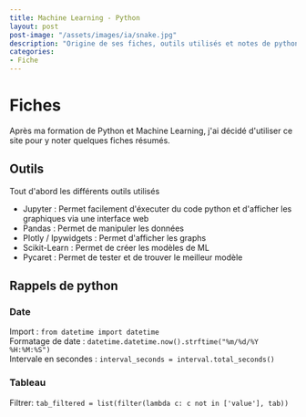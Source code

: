 ```yaml
---
title: Machine Learning - Python
layout: post  
post-image: "/assets/images/ia/snake.jpg"  
description: "Origine de ses fiches, outils utilisés et notes de python"  
categories:   
- Fiche
---
```


# Fiches
Après ma formation de Python et Machine Learning, j'ai décidé d'utiliser ce site pour y noter quelques fiches résumés.

## Outils

Tout d'abord les différents outils utilisés

- Jupyter : Permet facilement d'éxecuter du code python et d'afficher les graphiques via une interface web
- Pandas : Permet de manipuler les données
- Plotly / Ipywidgets : Permet d'afficher les graphs
- Scikit-Learn : Permet de créer les modèles de ML
- Pycaret : Permet de tester et de trouver le meilleur modèle

## Rappels de python

### Date

Import : `from datetime import datetime`  
Formatage de date : `datetime.datetime.now().strftime("%m/%d/%Y %H:%M:%S")`  
Intervale en secondes : `interval_seconds = interval.total_seconds()`


### Tableau

Filtrer: `tab_filtered = list(filter(lambda c: c not in ['value'], tab)) `
